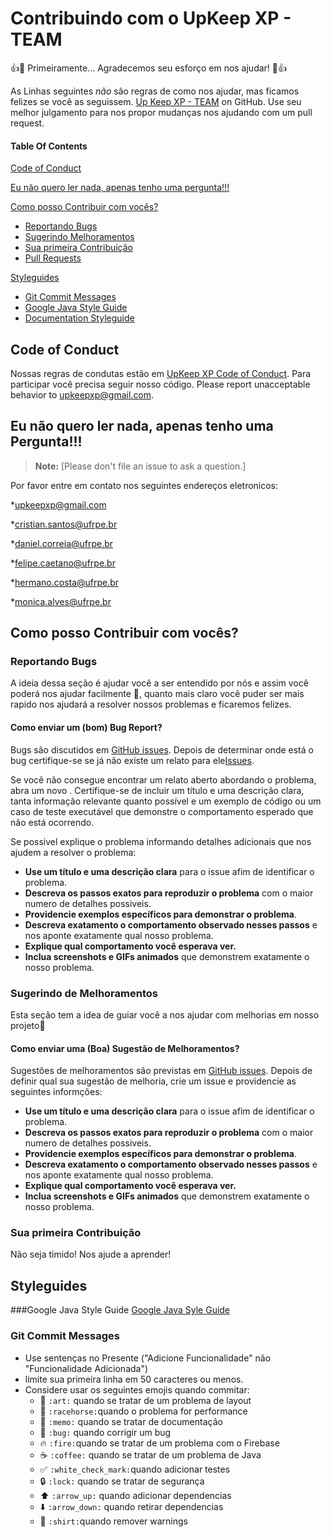 # Contribuindo com o UpKeep XP - TEAM

:+1::tada: Primeiramente... Agradecemos seu esforço em nos ajudar! :tada::+1:

As Linhas seguintes *não* são regras de como nos ajudar, mas ficamos felizes se você as seguissem. [Up Keep XP - TEAM](https://github.com/upkeepxp) on GitHub.
Use seu melhor julgamento para nos propor mudanças nos ajudando com um pull request.

#### Table Of Contents

[Code of Conduct](#code-of-conduct)

[Eu não quero ler nada, apenas tenho uma pergunta!!!](#i-dont-want-to-read-this-whole-thing-i-just-have-a-question)

[Como posso Contribuir com vocês?](#how-can-i-contribute)
  * [Reportando Bugs](#reporting-bugs)
  * [Sugerindo Melhoramentos](#suggesting-enhancements)
  * [Sua primeira Contribuição](#your-first-code-contribution)
  * [Pull Requests](#pull-requests)

[Styleguides](#styleguides)
  * [Git Commit Messages](#git-commit-messages)
  * [Google Java Style Guide](#java-styleguide)
  * [Documentation Styleguide](#documentation-styleguide)

## Code of Conduct

Nossas regras de condutas estão em [UpKeep XP Code of Conduct](Code_of_Conduct.md). 
Para participar você precisa seguir nosso código.
Please report unacceptable behavior to [upkeepxp@gmail.com](mailto:upkeepxp@gmail.com).

## Eu não quero ler nada, apenas tenho uma Pergunta!!!

> **Note:** [Please don't file an issue to ask a question.]

Por favor entre em contato nos seguintes endereços eletronicos:

  *upkeepxp@gmail.com
  
  *cristian.santos@ufrpe.br
  
  *daniel.correia@ufrpe.br
  
  *felipe.caetano@ufrpe.br
  
  *hermano.costa@ufrpe.br
  
  *monica.alves@ufrpe.br


## Como posso Contribuir com vocês?

### Reportando Bugs

A ideia dessa seção é ajudar você a ser entendido por nós e assim você poderá nos ajudar facilmente :pencil:, quanto mais claro você puder ser mais rapido nos ajudará a resolver nossos problemas e ficaremos felizes.

#### Como enviar um (bom) Bug Report?

Bugs são discutidos em  [GitHub issues](https://guides.github.com/features/issues/).
Depois de determinar onde está o bug certifique-se se já não existe um relato para ele[Issues](https://github.com/upKeepXP/upKeepXP/issues).

Se você não consegue encontrar um relato aberto abordando o problema, abra um novo . Certifique-se de incluir um título e uma descrição clara, tanta informação relevante quanto possível e um exemplo de código ou um caso de teste executável que demonstre o comportamento esperado que não está ocorrendo.

Se possivel explique o problema informando detalhes adicionais que nos ajudem a resolver o problema:

* **Use um título e uma descrição clara** para o  issue afim de identificar o problema.
* **Descreva os passos exatos para reproduzir o problema** com o maior numero de detalhes possiveis.
* **Providencie exemplos específicos para demonstrar o problema**. 
* **Descreva exatamento o comportamento observado nesses passos** e nos aponte exatamente qual nosso problema.
* **Explique qual comportamento você esperava ver.**
* **Inclua screenshots e GIFs animados** que demonstrem exatamente o nosso problema.


### Sugerindo de Melhoramentos

Esta seção tem a idea de guiar você a nos ajudar com melhorias em nosso projeto:pencil: 

#### Como enviar uma (Boa) Sugestão de Melhoramentos?

Sugestões de melhoramentos são previstas em  [GitHub issues](https://guides.github.com/features/issues/). 
Depois de definir qual sua sugestão de melhoria, crie um  issue e providencie as seguintes informções:

* **Use um título e uma descrição clara** para o  issue afim de identificar o problema.
* **Descreva os passos exatos para reproduzir o problema** com o maior numero de detalhes possiveis.
* **Providencie exemplos específicos para demonstrar o problema**. 
* **Descreva exatamento o comportamento observado nesses passos** e nos aponte exatamente qual nosso problema.
* **Explique qual comportamento você esperava ver.**
* **Inclua screenshots e GIFs animados** que demonstrem exatamente o nosso problema.

### Sua primeira Contribuição

Não seja timido! Nos ajude a aprender!

## Styleguides

###Google Java Style Guide
[Google Java Syle Guide](docs/style_guides.md)


### Git Commit Messages

* Use sentenças no Presente ("Adicione Funcionalidade" não "Funcionalidade Adicionada")
* limite sua primeira linha em 50 caracteres ou menos.
* Considere usar os seguintes emojis quando commitar:
    * :art: `:art:` quando se tratar de um problema de layout
    * :racehorse: `:racehorse:`quando o problema for performance
    * :memo: `:memo:` quando se tratar de documentação
    * :bug: `:bug:` quando corrigir um bug
    * :fire: `:fire:`quando se tratar de um problema com o Firebase
    * :coffee: `:coffee:` quando se tratar de um problema de Java
    * :white_check_mark: `:white_check_mark:`quando adicionar testes
    * :lock: `:lock:` quando se tratar de segurança
    * :arrow_up: `:arrow_up:` quando adicionar dependencias
    * :arrow_down: `:arrow_down:` quando retirar dependencias
    * :shirt: `:shirt:`quando remover warnings
  

